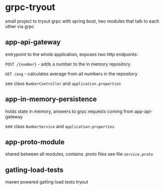 # grpc-tryout

small project to tryout grpc with spring boot,
two modules that talk to each other via grpc

## app-api-gateway

entrypoint to the whole application,
exposes two http endpoints:

```POST /{number}``` - adds a number to the in memory repository

```GET /avg``` - calculates average from all numbers in the repository

see class ```NumberController``` and ```application.properties```

## app-in-memory-persistence
holds state in memory, answers to grpc requests coming from app-api-gateway

see class ```NumberService``` and ```application.properties```

## app-proto-module

shared between all modules, contains .proto files
see file ```service.proto```

## gatling-load-tests

maven powered gatling load tests tryout